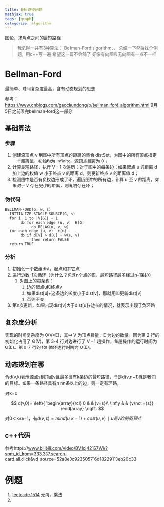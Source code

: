 ```yaml
---
title: 最短路径问题
mathjax: true
tags: [graph]
categories: algorithm
---
```

图论，求两点之间的最短路径

> 我记得一共有3种算法： Bellman-Ford algorithm、、
> 总结一下然后找个例题，用c++写一遍
> 希望这一篇不会鸽了
> 好像有向图和无向图有一点不一样

<!--more-->
# Bellman-Ford
最简单、时间复杂度最高，含有动态规划的思想

参考：https://www.cnblogs.com/gaochundong/p/bellman_ford_algorithm.html
9月5日之前写完bellman-ford这一部分

## 基础算法
### 步骤
1. 创建源顶点 v 到图中所有顶点的距离的集合 distSet，为图中的所有顶点指定一个距离值，初始均为 Infinite，源顶点距离为 0；
2. 计算最短路径，执行 V - 1 次遍历：对于图中的每条边：如果起点 u 的距离 d 加上边的权值 w 小于终点 v 的距离 d，则更新终点 v 的距离值 d；
3. 检测图中是否有负权边形成了环，遍历图中的所有边，计算 u 至 v 的距离，如果对于 v 存在更小的距离，则说明存在环；

### 伪代码
```
BELLMAN-FORD(G, w, s)
  INITIALIZE-SINGLE-SOURCE(G, s)
  for i  1 to |V[G]| - 1
       do for each edge (u, v)  E[G]
            do RELAX(u, v, w)
  for each edge (u, v)  E[G]
       do if d[v] > d[u] + w(u, v)
            then return FALSE
  return TRUE
```

### 分析
1. 初始化一个数组dist，起点和其它点
2. 进行边数-1次循环（为什么？包含n个点的图，最短路径最多经过n-1条边）
   1. 对图上的每条边：
      1. 边的起点u和终点v
      2. 如果dist[u]+这条边的长度小于dist[v]，那就用和更新dist[v]
      3. 否则不变
3. 第n次更新，如果出现dist[v]大于dist[u]+边长的情况，就表示出现了负环路

## 复杂度分析
实现的时间复杂度为 O(V\*E)，其中 V 为顶点数量，E 为边的数量。因为第 2 行的初始化占用了 Θ(V)，第 3-4 行对边进行了 V - 1 趟操作，每趟操作的运行时间为 Θ(E)。第 6-7 行的 for 循环运行时间为 O(E)。

## 动态规划在哪
令d(v,k)表示源点s到顶点v且最多含有k条边的最短路径，于是d(v,n−1)就是我们的目标。如果一条路径具有n nn条以上的边，则一定有环路。

对k=0

$$
d(v,0)= 
\left\{
\begin{array}{rcl}
0       &      & {v=s}\\
\infty       &      & {v\not ={s}}
\end{array} \right. 
$$

对0＜k≤n−1，有$d(v,k)=min{d(u,k−1)+cost(u,v)∣u是v的前驱顶点}$


## c++代码
参考https://www.bilibili.com/video/BV1cj421S7Wi/?spm_id_from=333.337.search-card.all.click&vd_source=52a8e0c923505716d18229113eb20c33

# 例题
1. [leetcode.1514](https://leetcode.com/problems/path-with-maximum-probability/) 无向，乘法
2. 
